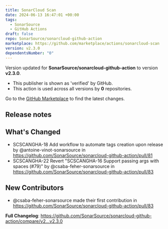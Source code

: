 ```yaml
---
title: SonarCloud Scan
date: 2024-06-13 16:47:01 +00:00
tags:
  - SonarSource
  - GitHub Actions
draft: false
repo: SonarSource/sonarcloud-github-action
marketplace: https://github.com/marketplace/actions/sonarcloud-scan
version: v2.3.0
dependentsNumber: "0"
---
```



Version updated for **SonarSource/sonarcloud-github-action** to version **v2.3.0**.
- This publisher is shown as 'verified' by GitHub.
- This action is used across all versions by **0** repositories.

Go to the [GitHub Marketplace](https://github.com/marketplace/actions/sonarcloud-scan) to find the latest changes.

## Release notes

## What's Changed
* SCSCANGHA-18 Add workflow to automate tags creation upon release by @antoine-vinot-sonarsource in https://github.com/SonarSource/sonarcloud-github-action/pull/81
* SCSCANGHA-22  Revert "SCSCANGHA-16 Support passing args with spaces (#79)" by @csaba-feher-sonarsource in https://github.com/SonarSource/sonarcloud-github-action/pull/83

## New Contributors
* @csaba-feher-sonarsource made their first contribution in https://github.com/SonarSource/sonarcloud-github-action/pull/83

**Full Changelog**: https://github.com/SonarSource/sonarcloud-github-action/compare/v2...v2.3.0
